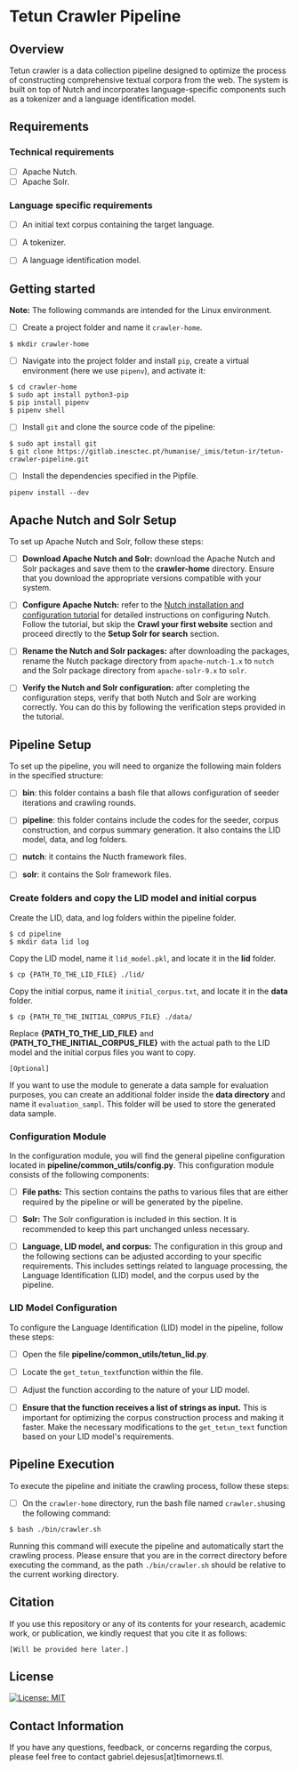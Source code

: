 # Tetun Crawler Pipeline


## Overview

Tetun crawler is a data collection pipeline designed to optimize the process of constructing comprehensive textual corpora from the web. The system is built on top of Nutch and incorporates language-specific components such as a tokenizer and a language identification model.


## Requirements

### Technical requirements
- [ ] Apache Nutch.
- [ ] Apache Solr.

### Language specific requirements
- [ ] An initial text corpus containing the target language.
- [ ] A tokenizer.
- [ ] A language identification model.


## Getting started

**Note:** The following commands are intended for the Linux environment.

- [ ] Create a project folder and name it `crawler-home`.

```
$ mkdir crawler-home
```

- [ ] Navigate into the project folder and install `pip`, create a virtual environment (here we use `pipenv`), and activate it:

```
$ cd crawler-home
$ sudo apt install python3-pip
$ pip install pipenv
$ pipenv shell
```

- [ ] Install `git` and clone the source code of the pipeline:

```
$ sudo apt install git
$ git clone https://gitlab.inesctec.pt/humanise/_imis/tetun-ir/tetun-crawler-pipeline.git

```

- [ ]  Install the dependencies specified in the Pipfile.

```
pipenv install --dev
```


## Apache Nutch and Solr Setup

To set up Apache Nutch and Solr, follow these steps:

- [ ] **Download Apache Nutch and Solr:** download the Apache Nutch and Solr packages and save them to the **crawler-home** directory. Ensure that you download the appropriate versions compatible with your system.

- [ ] **Configure Apache Nutch:** refer to the [Nutch installation and configuration tutorial](https://cwiki.apache.org/confluence/display/NUTCH/NutchTutorial) for detailed instructions on configuring Nutch. Follow the tutorial, but skip the **Crawl your first website** section and proceed directly to the **Setup Solr for search** section.

- [ ] **Rename the Nutch and Solr packages:** after downloading the packages, rename the Nutch package directory from `apache-nutch-1.x` to `nutch` and the Solr package directory from `apache-solr-9.x` to `solr`.

- [ ] **Verify the Nutch and Solr configuration:** after completing the configuration steps, verify that both Nutch and Solr are working correctly. You can do this by following the verification steps provided in the tutorial.


## Pipeline Setup

To set up the pipeline, you will need to organize the following main folders in the specified structure:

- [ ] **bin**: this folder contains a bash file that allows configuration of seeder iterations and crawling rounds.
- [ ] **pipeline**: this folder contains include the codes for the seeder, corpus construction, and corpus summary generation. It also contains the LID model, data, and log folders.
- [ ] **nutch**: it contains the Nucth framework files.
- [ ] **solr**: it contains the Solr framework files.


### Create folders and copy the LID model and initial corpus

Create the LID, data, and log folders within the pipeline folder. 

```
$ cd pipeline
$ mkdir data lid log
```

Copy the LID model, name it `lid_model.pkl`, and locate it in the **lid** folder. 

```
$ cp {PATH_TO_THE_LID_FILE} ./lid/
```

Copy the initial corpus, name it `initial_corpus.txt`, and locate it in the **data** folder.

```
$ cp {PATH_TO_THE_INITIAL_CORPUS_FILE} ./data/
```

Replace **{PATH_TO_THE_LID_FILE}** and **{PATH_TO_THE_INITIAL_CORPUS_FILE}** with the actual path to the LID model and the initial corpus files you want to copy. 


`[Optional]`

If you want to use the module to generate a data sample for evaluation purposes, you can create an additional folder inside the **data directory** and name it `evaluation_sampl`. This folder will be used to store the generated data sample.


### Configuration Module

In the configuration module, you will find the general pipeline configuration located in **pipeline/common_utils/config.py**. This configuration module consists of the following components:

- [ ] **File paths:** This section contains the paths to various files that are either required by the pipeline or will be generated by the pipeline.
- [ ] **Solr:** The Solr configuration is included in this section. It is recommended to keep this part unchanged unless necessary.

- [ ] **Language, LID model, and corpus:** The configuration in this group and the following sections can be adjusted according to your specific requirements. This includes settings related to language processing, the Language Identification (LID) model, and the corpus used by the pipeline.


### LID Model Configuration

To configure the Language Identification (LID) model in the pipeline, follow these steps:

- [ ] Open the file **pipeline/common_utils/tetun_lid.py**.
- [ ] Locate the `get_tetun_text`function within the file.
- [ ] Adjust the function according to the nature of your LID model.
- [ ] **Ensure that the function receives a list of strings as input.** This is important for optimizing the corpus construction process and making it faster. Make the necessary modifications to the `get_tetun_text` function based on your LID model's requirements.


## Pipeline Execution

To execute the pipeline and initiate the crawling process, follow these steps:

- [ ] On the `crawler-home` directory, run the bash file named `crawler.sh`using the following command:

```
$ bash ./bin/crawler.sh
```

Running this command will execute the pipeline and automatically start the crawling process. Please ensure that you are in the correct directory before executing the command, as the path `./bin/crawler.sh` should be relative to the current working directory.


## Citation
If you use this repository or any of its contents for your research, academic work, or publication, we kindly request that you cite it as follows:

`[Will be provided here later.]`


## License

[![License: MIT](https://img.shields.io/badge/License-MIT-yellow.svg)](https://opensource.org/licenses/MIT)


## Contact Information
If you have any questions, feedback, or concerns regarding the corpus, please feel free to contact gabriel.dejesus[at]timornews.tl.
